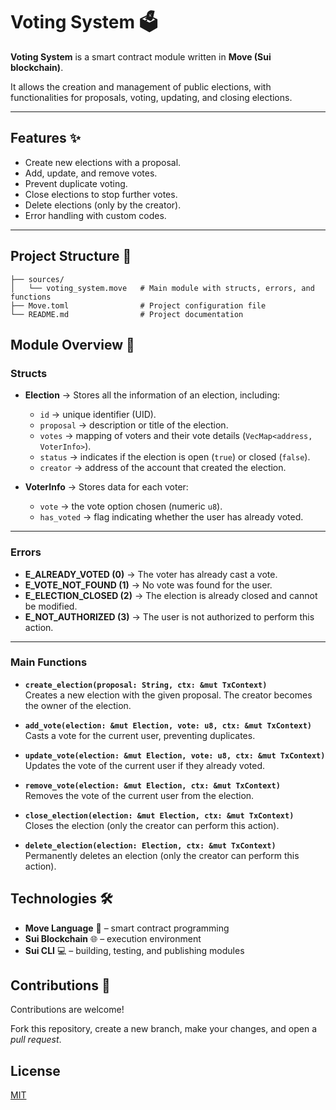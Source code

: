 # Voting System 🗳️

**Voting System** is a smart contract module written in **Move (Sui blockchain)**.  

It allows the creation and management of public elections, with functionalities for proposals, voting, updating, and closing elections.

---

## Features ✨

- Create new elections with a proposal.  
- Add, update, and remove votes.  
- Prevent duplicate voting.  
- Close elections to stop further votes.  
- Delete elections (only by the creator).  
- Error handling with custom codes.  

---

## Project Structure 📂

```plaintext
├── sources/
│   └── voting_system.move   # Main module with structs, errors, and functions
├── Move.toml                # Project configuration file
└── README.md                # Project documentation
```

## Module Overview 📘

### Structs
- **Election** → Stores all the information of an election, including:
  - `id` → unique identifier (UID).  
  - `proposal` → description or title of the election.  
  - `votes` → mapping of voters and their vote details (`VecMap<address, VoterInfo>`).  
  - `status` → indicates if the election is open (`true`) or closed (`false`).  
  - `creator` → address of the account that created the election.  

- **VoterInfo** → Stores data for each voter:
  - `vote` → the vote option chosen (numeric `u8`).  
  - `has_voted` → flag indicating whether the user has already voted.  

---

### Errors
- **E_ALREADY_VOTED (0)** → The voter has already cast a vote.  
- **E_VOTE_NOT_FOUND (1)** → No vote was found for the user.  
- **E_ELECTION_CLOSED (2)** → The election is already closed and cannot be modified.  
- **E_NOT_AUTHORIZED (3)** → The user is not authorized to perform this action.  

---

### Main Functions
- **`create_election(proposal: String, ctx: &mut TxContext)`**  
  Creates a new election with the given proposal. The creator becomes the owner of the election.  

- **`add_vote(election: &mut Election, vote: u8, ctx: &mut TxContext)`**  
  Casts a vote for the current user, preventing duplicates.  

- **`update_vote(election: &mut Election, vote: u8, ctx: &mut TxContext)`**  
  Updates the vote of the current user if they already voted.  

- **`remove_vote(election: &mut Election, ctx: &mut TxContext)`**  
  Removes the vote of the current user from the election.  

- **`close_election(election: &mut Election, ctx: &mut TxContext)`**  
  Closes the election (only the creator can perform this action).  

- **`delete_election(election: Election, ctx: &mut TxContext)`**  
  Permanently deletes an election (only the creator can perform this action).  

## Technologies 🛠️

- **Move Language** 🦀 – smart contract programming  
- **Sui Blockchain** 🌐 – execution environment  
- **Sui CLI** 💻 – building, testing, and publishing modules  

## Contributions 🤝  

Contributions are welcome!  

Fork this repository, create a new branch, make your changes, and open a *pull request*.  

## License  

[MIT](https://choosealicense.com/licenses/mit/)  

